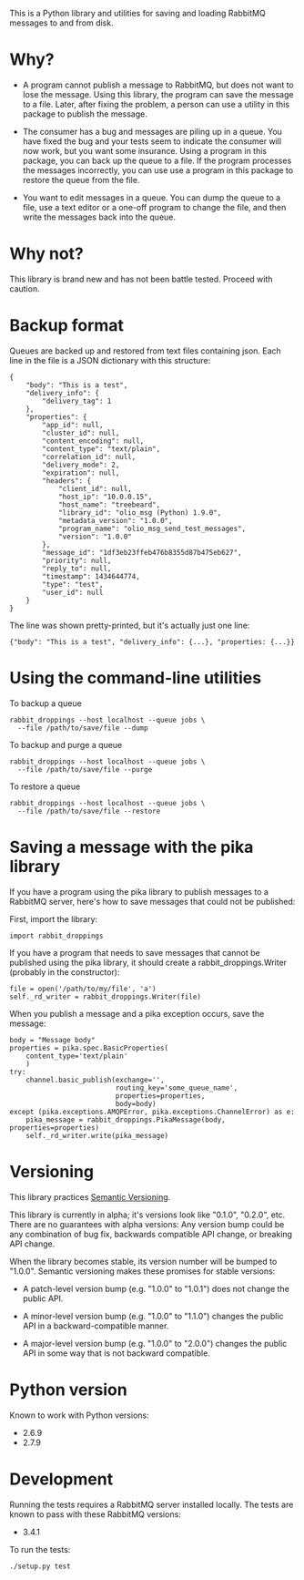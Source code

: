 This is a Python library and utilities for saving and loading RabbitMQ
messages to and from disk.

# Why?

* A program cannot publish a message to RabbitMQ, but does not want to
lose the message.  Using this library, the program can save the
message to a file.  Later, after fixing the problem, a person can use
a utility in this package to publish the message.

* The consumer has a bug and messages are piling up in a queue.  You
have fixed the bug and your tests seem to indicate the consumer will
now work, but you want some insurance.  Using a program in this
package, you can back up the queue to a file.  If the program
processes the messages incorrectly, you can use use a program in this
package to restore the queue from the file.

* You want to edit messages in a queue.  You can dump the queue to a
file, use a text editor or a one-off program to change the file, and
then write the messages back into the queue.

# Why not?

This library is brand new and has not been battle tested.  Proceed
with caution.

# Backup format

Queues are backed up and restored from text files containing json.
Each line in the file is a JSON dictionary with this structure:

```
{
    "body": "This is a test",
    "delivery_info": {
        "delivery_tag": 1
    },
    "properties": {
        "app_id": null,
        "cluster_id": null,
        "content_encoding": null,
        "content_type": "text/plain",
        "correlation_id": null,
        "delivery_mode": 2,
        "expiration": null,
        "headers": {
            "client_id": null,
            "host_ip": "10.0.0.15",
            "host_name": "treebeard",
            "library_id": "olio_msg (Python) 1.9.0",
            "metadata_version": "1.0.0",
            "program_name": "olio_msg_send_test_messages",
            "version": "1.0.0"
        },
        "message_id": "1df3eb23ffeb476b8355d87b475eb627",
        "priority": null,
        "reply_to": null,
        "timestamp": 1434644774,
        "type": "test",
        "user_id": null
    }
}
```

The line was shown pretty-printed, but it's actually just one line:

    {"body": "This is a test", "delivery_info": {...}, "properties: {...}}

# Using the command-line utilities

To backup a queue

    rabbit_droppings --host localhost --queue jobs \
      --file /path/to/save/file --dump

To backup and purge a queue

    rabbit_droppings --host localhost --queue jobs \
      --file /path/to/save/file --purge

To restore a queue

    rabbit_droppings --host localhost --queue jobs \
      --file /path/to/save/file --restore

# Saving a message with the pika library

If you have a program using the pika library to publish messages to a
RabbitMQ server, here's how to save messages that could not be
published:

First, import the library:

    import rabbit_droppings

If you have a program that needs to save messages that cannot be
published using the pika library, it should create a
rabbit_droppings.Writer (probably in the constructor):

    file = open('/path/to/my/file', 'a')
    self._rd_writer = rabbit_droppings.Writer(file)

When you publish a message and a pika exception occurs, save the
message:

    body = "Message body"
    properties = pika.spec.BasicProperties(
        content_type='text/plain'
        )
    try:
        channel.basic_publish(exchange='',
                              routing_key='some_queue_name',
                              properties=properties,
                              body=body)
    except (pika.exceptions.AMQPError, pika.exceptions.ChannelError) as e:
        pika_message = rabbit_droppings.PikaMessage(body, properties=properties)
        self._rd_writer.write(pika_message)

# Versioning

This library practices [Semantic Versioning](http://semver.org/).

This library is currently in alpha; it's versions look like "0.1.0",
"0.2.0", etc.  There are no guarantees with alpha versions: Any
version bump could be any combination of bug fix, backwards compatible
API change, or breaking API change.

When the library becomes stable, its version number will be bumped to
"1.0.0".  Semantic versioning makes these promises for stable
versions:

* A patch-level version bump (e.g. "1.0.0" to "1.0.1") does not change the
public API.

* A minor-level version bump (e.g. "1.0.0" to "1.1.0") changes the public API
in a backward-compatible manner.

* A major-level version bump (e.g. "1.0.0" to "2.0.0") changes the public API
in some way that is not backward compatible.

# Python version

Known to work with Python versions:

* 2.6.9
* 2.7.9

# Development

Running the tests requires a RabbitMQ server installed locally.  The
tests are known to pass with these RabbitMQ versions:

* 3.4.1

To run the tests:

    ./setup.py test
